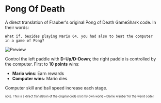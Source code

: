 # Pong Of Death 
A direct translation of Frauber's original Pong of Death GameShark code. In their words:  

`What if, besides playing Mario 64, you had also to beat the computer in a game of Pong?`

![Preview](resources/demo.gif)

Control the left paddle with **D-Up/D-Down**; the right paddle is controlled by the computer. First to **10 points** wins:  
- **Mario wins**: Earn rewards  
- **Computer wins**: Mario dies  

Computer skill and ball speed increase each stage.  

<sup><sub>note: This is a direct translation of the original code (not my own work) – blame Frauber for the weird code!</sub></sup>